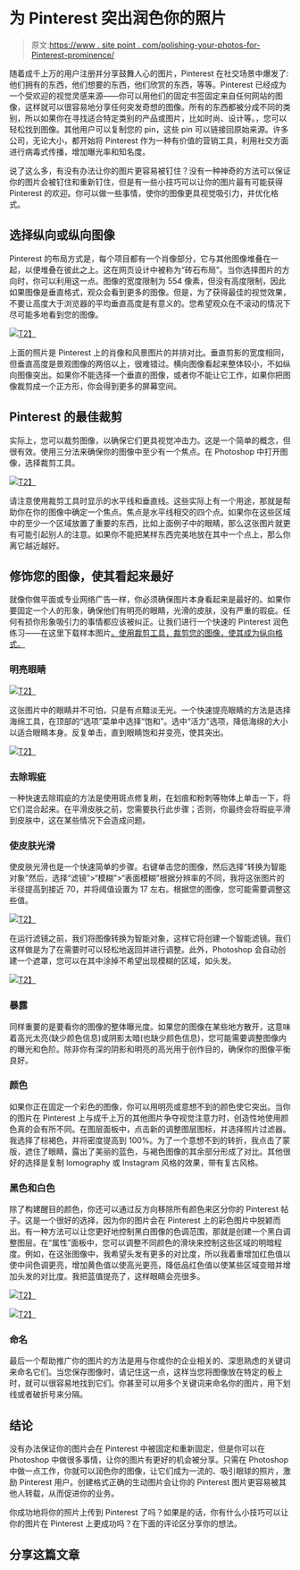 # 为 Pinterest 突出润色你的照片

> 原文:[https://www . site point . com/polishing-your-photos-for-Pinterest-prominence/](https://www.sitepoint.com/polishing-your-photos-for-pinterest-prominence/)

随着成千上万的用户注册并分享鼓舞人心的图片，Pinterest 在社交场景中爆发了:他们拥有的东西，他们想要的东西，他们欣赏的东西，等等。Pinterest 已经成为一个受欢迎的视觉灵感来源——你可以用他们的固定书签固定来自任何网站的图像，这样就可以很容易地分享任何突发奇想的图像。所有的东西都被分成不同的类别，所以如果你在寻找适合特定类别的产品或图片，比如时尚、设计等。，您可以轻松找到图像。其他用户可以复制您的 pin，这些 pin 可以链接回原始来源。许多公司，无论大小，都开始将 Pinterest 作为一种有价值的营销工具，利用社交方面进行病毒式传播，增加曝光率和知名度。

说了这么多，有没有办法让你的图片更容易被钉住？没有一种神奇的方法可以保证你的图片会被钉住和重新钉住，但是有一些小技巧可以让你的图片最有可能获得 Pinterest 的欢迎。你可以做一些事情，使你的图像更具视觉吸引力，并优化格式。

## 选择纵向或纵向图像

Pinterest 的布局方式是，每个项目都有一个肖像部分，它与其他图像堆叠在一起，以便堆叠在彼此之上。这在网页设计中被称为“砖石布局”。当你选择图片的方向时，你可以利用这一点。图像的宽度限制为 554 像素，但没有高度限制，因此如果图像是垂直格式，观众会看到更多的图像。但是，为了获得最佳的视觉效果，不要让高度大于浏览器的平均垂直高度是有意义的。您希望观众在不滚动的情况下尽可能多地看到您的图像。

[![](../Images/2a84ddd5621dc01de97b40479f41614d.png)T2】](https://www.sitepoint.com/wp-content/uploads/2012/10/pin-comparison.jpg)

上面的照片是 Pinterest 上的肖像和风景图片的并排对比。垂直剪影的宽度相同，但垂直高度是景观图像的两倍以上，很难错过。横向图像看起来整体较小，不如纵向图像突出。如果你不能选择一个垂直的图像，或者你不能让它工作，如果你把图像裁剪成一个正方形，你会得到更多的屏幕空间。

## Pinterest 的最佳裁剪

实际上，您可以裁剪图像，以确保它们更具视觉冲击力。这是一个简单的概念，但很有效。使用三分法来确保你的图像中至少有一个焦点。在 Photoshop 中打开图像，选择裁剪工具。

[![](../Images/7106ddb2e8c2e070f28525ae0cef1736.png)T2】](https://www.sitepoint.com/wp-content/uploads/2012/10/Screen-Shot-2012-10-18-at-8.56.51-PM.png)

请注意使用裁剪工具时显示的水平线和垂直线。这些实际上有一个用途，那就是帮助你在你的图像中确定一个焦点。焦点是水平线相交的四个点。如果你在这些区域中的至少一个区域放置了重要的东西，比如上面例子中的眼睛，那么这张图片就更有可能引起别人的注意。如果你不能把某样东西完美地放在其中一个点上，那么你离它越近越好。

## 修饰您的图像，使其看起来最好

就像你做平面或专业网络广告一样，你必须确保图片本身看起来是最好的。如果你要固定一个人的形象，确保他们有明亮的眼睛，光滑的皮肤，没有严重的瑕疵。任何有损你形象吸引力的事情都应该被纠正。让我们进行一个快速的 Pinterest 润色练习——在这里下载样本图片[。使用裁剪工具，裁剪您的图像，使其成为纵向格式。](http://www.morguefile.com/archive/display/72096)

### 明亮眼睛

[![](../Images/d2ae3018f13ec2f6892d63c267b3ba61.png)T2】](https://www.sitepoint.com/wp-content/uploads/2012/10/brighten1.jpg)

这张图片中的眼睛并不可怕，只是有点黯淡无光。一个快速提亮眼睛的方法是选择海绵工具，在顶部的“选项”菜单中选择“饱和”。选中“活力”选项，降低海绵的大小以适合眼睛本身。反复单击，直到眼睛饱和并变亮，使其突出。

[![](../Images/acac732a6bb4709bab0aab86e1ace773.png)T2】](https://www.sitepoint.com/wp-content/uploads/2012/10/Screen-Shot-2012-10-18-at-9.26.07-PM.png)

### 去除瑕疵

一种快速去除瑕疵的方法是使用斑点修复刷，在划痕和粉刺等物体上单击一下，将它们混合起来。在平滑皮肤之前，您需要执行此步骤；否则，你最终会将瑕疵平滑到皮肤中，这在某些情况下会造成问题。

### 使皮肤光滑

使皮肤光滑也是一个快速简单的步骤。右键单击您的图像，然后选择“转换为智能对象”然后，选择“滤镜”>“模糊”>“表面模糊”根据分辨率的不同，我将这张图片的半径提高到接近 70，并将阈值设置为 17 左右。根据您的图像，您可能需要调整这些值。

[![](../Images/7cff3a043eaba92849aa500bd1d08544.png)T2】](https://www.sitepoint.com/wp-content/uploads/2012/10/Screen-Shot-2012-10-18-at-9.58.16-PM.png)

在运行滤镜之前，我们将图像转换为智能对象，这样它将创建一个智能滤镜。我们这样做是为了在需要时可以轻松地返回并进行调整。此外，Photoshop 会自动创建一个遮罩，您可以在其中涂掉不希望出现模糊的区域，如头发。

[![](../Images/113ff48fd38b7091c26e4b7d85d1b3ae.png)T2】](https://www.sitepoint.com/wp-content/uploads/2012/10/Screen-Shot-2012-10-18-at-10.00.41-PM.png)

### 暴露

同样重要的是要看你的图像的整体曝光度。如果您的图像在某些地方散开，这意味着高光太亮(缺少颜色信息)或阴影太暗(也缺少颜色信息)，您可能需要调整图像内的曝光和色阶。除非你有深的阴影和明亮的高光用于创作目的，确保你的图像平衡良好。

### 颜色

如果你正在固定一个彩色的图像，你可以用明亮或意想不到的颜色使它突出。当你的图片在 Pinterest 上与成千上万的其他图片争夺视觉注意力时，创造性地使用颜色真的会有所不同。在图层面板中，点击新的调整图层图标，并选择照片过滤器。我选择了棕褐色，并将密度提高到 100%。为了一个意想不到的转折，我点击了蒙版，遮住了眼睛，露出了美丽的蓝色，与褐色图像的其余部分形成了对比。其他很好的选择是复制 lomography 或 Instagram 风格的效果，带有复古风格。

### 黑色和白色

除了构建醒目的颜色，你还可以通过反方向移除所有颜色来区分你的 Pinterest 帖子。这是一个很好的选择，因为你的图片会在 Pinterest 上的彩色图片中脱颖而出。有一种方法可以让您更好地控制黑白图像的色调范围，那就是创建一个黑白调整图层。在“属性”面板中，您可以调整不同颜色的滑块来控制这些区域的明暗程度。例如，在这张图像中，我希望头发有更多的对比度，所以我着重增加红色值以使中间色调更亮，增加黄色值以使高光更亮，降低品红色值以使某些区域变暗并增加头发的对比度。我把蓝值提亮了，这样眼睛会亮很多。

[![](../Images/f2c75c878c8409128965b41c75d4fb99.png)T2】](https://www.sitepoint.com/wp-content/uploads/2012/10/Screen-Shot-2012-10-18-at-10.52.12-PM.png)

[![](../Images/59669c4754bd4ec77b00f556c62a8995.png)T2】](https://www.sitepoint.com/wp-content/uploads/2012/10/Screen-Shot-2012-10-18-at-10.52.29-PM.png)

### 命名

最后一个帮助推广你的图片的方法是用与你或你的企业相关的、深思熟虑的关键词来命名它们。当您保存图像时，请记住这一点，这样当您将图像放在特定的板上时，就可以很容易地找到它们。你甚至可以用多个关键词来命名你的图片，用下划线或者破折号来分隔。

## 结论

没有办法保证你的图片会在 Pinterest 中被固定和重新固定，但是你可以在 Photoshop 中做很多事情，让你的图片有更好的机会被分享。只需在 Photoshop 中做一点工作，你就可以润色你的图像，让它们成为一流的、吸引眼球的照片，激励 Pinterest 用户。创建格式正确的生动图片会让你的 Pinterest 图片更容易被其他人转载，从而促进你的业务。

你成功地将你的照片上传到 Pinterest 了吗？如果是的话，你有什么小技巧可以让你的图片在 Pinterest 上更成功吗？在下面的评论区分享你的想法。

## 分享这篇文章